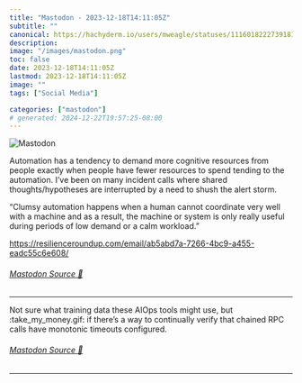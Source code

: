 ```yaml
---
title: "Mastodon - 2023-12-18T14:11:05Z"
subtitle: ""
canonical: https://hachyderm.io/users/mweagle/statuses/111601822273918138
description:
image: "/images/mastodon.png"
toc: false
date: 2023-12-18T14:11:05Z
lastmod: 2023-12-18T14:11:05Z
image: ""
tags: ["Social Media"]

categories: ["mastodon"]
# generated: 2024-12-22T19:57:25-08:00
---
```

![Mastodon](/images/mastodon.png)

<p>Automation has a tendency to demand more cognitive resources from people exactly when people have fewer resources to spend tending to the automation. I’ve been on many incident calls where shared thoughts/hypotheses are interrupted by a need to shush the alert storm. </p><p>“Clumsy automation happens when a human cannot coordinate very well with a machine and as a result, the machine or system is only really useful during periods of low demand or a calm workload.”</p><p><a href="https://resilienceroundup.com/email/ab5abd7a-7266-4bc9-a455-eadc55c6e608/" target="_blank" rel="nofollow noopener noreferrer" translate="no"><span class="invisible">https://</span><span class="ellipsis">resilienceroundup.com/email/ab</span><span class="invisible">5abd7a-7266-4bc9-a455-eadc55c6e608/</span></a></p>


###### [Mastodon Source 🐘](https://hachyderm.io/@mweagle/111601822273918138)

___

<p>Not sure what training data these AIOps tools might use, but :take_my_money.gif: if there’s a way to continually verify that chained RPC calls have monotonic timeouts configured.</p>


###### [Mastodon Source 🐘](https://hachyderm.io/@mweagle/111601840501746517)

___

